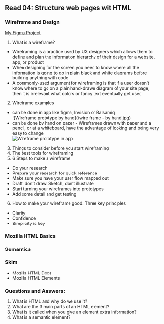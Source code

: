 ## Read 04: Structure web pages wit HTML

### Wireframe and Design
[My Figma Project](https://www.figma.com/file/sScz1kH8vxtNCzLv9uhmvH/Yaga-on-Film-Project?type=design&node-id=0-1&t=O03zntYyVHIbcEcE-0)
1. What is a wireframe?
- Wireframing is a practice used by UX designers which allows them to define and plan the information hierarchy of their design for a website, app, or product
- When designing for the screen you need to know where all the information is going to go in plain black and white diagrams before building anything with code
- A commonly-used argument for wireframing is that if a user doesn’t know where to go on a plain hand-drawn diagram of your site page, then it is irrelevant what colors or fancy text eventually get used
2. Wireframe examples
- can be done in app like figma, Invision or Balsamiq  
![Wireframe prototype by hand](/wire frame - by hand.jpg)
- can be done by hand on paper - Wireframes drawn with paper and a pencil, or at a whiteboard, have the advantage of looking and being very easy to change  
![Wireframe prototype in app](/102/)
3. Things to consider before you start wireframing
4. The best tools for wireframing
5. 6 Steps to make a wireframe
- Do your research
- Prepare your research for quick reference
- Make sure you have your user flow mapped out
- Draft, don’t draw. Sketch, don’t illustrate
- Start turning your wireframes into prototypes
- Add some detail and get testing
6. How to make your wireframe good: Three key principles
- Clarity
- Confidence
- Simplicity is key
### Mozilla HTML Basics

### Semantics

### Skim
- Mozilla HTML Docs
- Mozilla HTML Elements

### Questions and Answers:
1. What is HTML and why do we use it?
2. What are the 3 main parts of an HTML element?
3. What is it called when you give an element extra information?
4. What is a semantic element?




